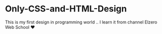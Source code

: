 # Only-CSS-and-HTML-Design
This is my first design in programming  world .. I learn it from channel  Elzero Web School ❤

